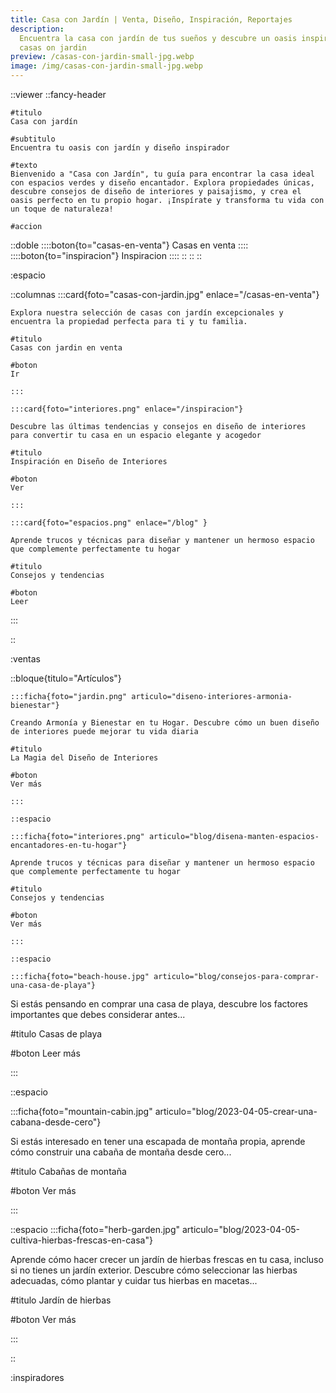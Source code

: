 ```yaml
---
title: Casa con Jardín | Venta, Diseño, Inspiración, Reportajes
description:
  Encuentra la casa con jardín de tus sueños y descubre un oasis inspirador en
  casas on jardin
preview: /casas-con-jardin-small-jpg.webp
image: /img/casas-con-jardin-small-jpg.webp
---
```

::viewer
	::fancy-header

	#titulo
	Casa con jardín

	#subtitulo
	Encuentra tu oasis con jardín y diseño inspirador

	#texto
	Bienvenido a "Casa con Jardín", tu guía para encontrar la casa ideal con espacios verdes y diseño encantador. Explora propiedades únicas, descubre consejos de diseño de interiores y paisajismo, y crea el oasis perfecto en tu propio hogar. ¡Inspírate y transforma tu vida con un toque de naturaleza!

	#accion
  ::doble
    ::::boton{to="casas-en-venta"}
      Casas en venta
    ::::
    ::::boton{to="inspiracion"}
      Inspiracion
    ::::
  ::
	::
::

:espacio

::columnas
	:::card{foto="casas-con-jardin.jpg" enlace="/casas-en-venta"}

    Explora nuestra selección de casas con jardín excepcionales y encuentra la propiedad perfecta para ti y tu familia.

    #titulo
    Casas con jardin en venta

    #boton
    Ir

    :::

    :::card{foto="interiores.png" enlace="/inspiracion"}

    Descubre las últimas tendencias y consejos en diseño de interiores para convertir tu casa en un espacio elegante y acogedor

    #titulo
    Inspiración en Diseño de Interiores

    #boton
    Ver

    :::

    :::card{foto="espacios.png" enlace="/blog" }

    Aprende trucos y técnicas para diseñar y mantener un hermoso espacio que complemente perfectamente tu hogar

    #titulo
    Consejos y tendencias

    #boton
    Leer

  :::

::

:ventas

::bloque{titulo="Artículos"}

    :::ficha{foto="jardin.png" articulo="diseno-interiores-armonia-bienestar"}

    Creando Armonía y Bienestar en tu Hogar. Descubre cómo un buen diseño de interiores puede mejorar tu vida diaria

    #titulo
    La Magia del Diseño de Interiores

    #boton
    Ver más

    :::

    ::espacio

    :::ficha{foto="interiores.png" articulo="blog/disena-manten-espacios-encantadores-en-tu-hogar"}

    Aprende trucos y técnicas para diseñar y mantener un hermoso espacio que complemente perfectamente tu hogar

    #titulo
    Consejos y tendencias

    #boton
    Ver más

    :::

    ::espacio

    :::ficha{foto="beach-house.jpg" articulo="blog/consejos-para-comprar-una-casa-de-playa"}

Si estás pensando en comprar una casa de playa, descubre los factores importantes que debes considerar antes...

#titulo
Casas de playa

#boton
Leer más

:::

::espacio

:::ficha{foto="mountain-cabin.jpg" articulo="blog/2023-04-05-crear-una-cabana-desde-cero"}

Si estás interesado en tener una escapada de montaña propia, aprende cómo construir una cabaña de montaña desde cero...

#titulo
Cabañas de montaña

#boton
Ver más

:::

::espacio
:::ficha{foto="herb-garden.jpg" articulo="blog/2023-04-05-cultiva-hierbas-frescas-en-casa"}

Aprende cómo hacer crecer un jardín de hierbas frescas en tu casa, incluso si no tienes un jardín exterior. Descubre cómo seleccionar las hierbas adecuadas, cómo plantar y cuidar tus hierbas en macetas...

#titulo
Jardín de hierbas

#boton
Ver más

:::

::

:inspiradores
